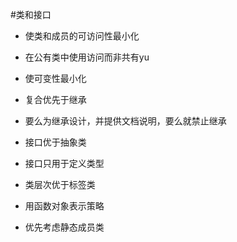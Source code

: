 #类和接口
- 使类和成员的可访问性最小化

- 在公有类中使用访问而非共有yu

- 使可变性最小化

- 复合优先于继承

- 要么为继承设计，并提供文档说明，要么就禁止继承

- 接口优于抽象类

- 接口只用于定义类型

- 类层次优于标签类

- 用函数对象表示策略

- 优先考虑静态成员类